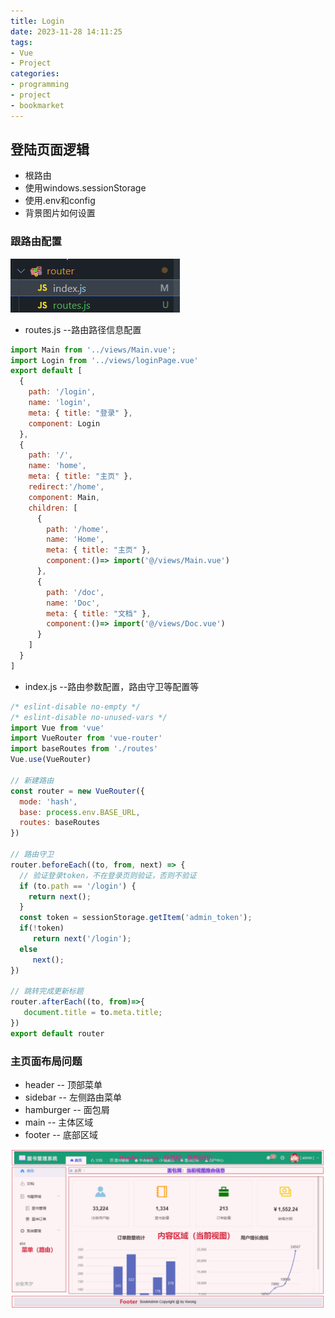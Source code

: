 ```yaml
---
title: Login
date: 2023-11-28 14:11:25
tags: 
- Vue
- Project
categories:
- programming
- project
- bookmarket
---
```


## 登陆页面逻辑
- 根路由
- 使用windows.sessionStorage
- 使用.env和config
- 背景图片如何设置

### 跟路由配置

![image-20231129104024062](https://raw.githubusercontent.com/tkqi/myMarkdownPicture/main/img/202311291040172.png)

- routes.js   --路由路径信息配置
```js
import Main from '../views/Main.vue';
import Login from '../views/loginPage.vue'
export default [
  {
    path: '/login',
    name: 'login',
    meta: { title: "登录" },
    component: Login
  },
  {
    path: '/',
    name: 'home',
    meta: { title: "主页" },
    redirect:'/home', 
    component: Main,
    children: [
      {
        path: '/home',
        name: 'Home',
        meta: { title: "主页" },
        component:()=> import('@/views/Main.vue')
      },
      {
        path: '/doc',
        name: 'Doc',
        meta: { title: "文档" },
        component:()=> import('@/views/Doc.vue')
      }
    ]
  }
]
```

- index.js   --路由参数配置，路由守卫等配置等
```js
/* eslint-disable no-empty */
/* eslint-disable no-unused-vars */
import Vue from 'vue'
import VueRouter from 'vue-router'
import baseRoutes from './routes'
Vue.use(VueRouter)

// 新建路由
const router = new VueRouter({
  mode: 'hash',
  base: process.env.BASE_URL,
  routes: baseRoutes
})

// 路由守卫
router.beforeEach((to, from, next) => {
  // 验证登录token，不在登录页则验证，否则不验证
  if (to.path == '/login') {
    return next();
  }
  const token = sessionStorage.getItem('admin_token');
  if(!token)
     return next('/login');
  else
     next();
})

// 跳转完成更新标题
router.afterEach((to, from)=>{
   document.title = to.meta.title;
})
export default router
```

### 主页面布局问题
- header -- 顶部菜单
- sidebar -- 左侧路由菜单
- hamburger -- 面包屑
- main -- 主体区域
- footer -- 底部区域

![img](https://raw.githubusercontent.com/tkqi/myMarkdownPicture/main/img/202311281417351.jpeg)